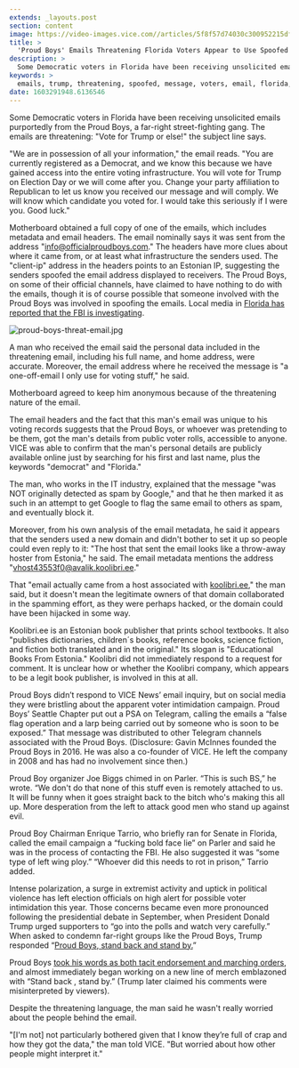 ```yaml
--- 
extends: _layouts.post 
section: content 
image: https://video-images.vice.com//articles/5f8f57d74030c300952215df/lede/1603231584936-gettyimages-1228753036.jpeg?image-resize-opts=Y3JvcD0xeHc6MC44NDI4eGg7MHh3LDAuMDE2MnhoJnJlc2l6ZT0xMjAwOiomcmVzaXplPTEyMDA6Kg 
title: > 
  'Proud Boys' Emails Threatening Florida Voters Appear to Use Spoofed Email Address 
description: > 
  Some Democratic voters in Florida have been receiving unsolicited emails purportedly from the Proud Boys, a far-right street-fighting gang.The "client-ip" address in the headers points to an Estonian IP, suggesting the senders spoofed the email address displayed to receivers.The Proud Boys, on some of their official channels, have claimed to have nothing to do with the emails, though it is of course possible that someone involved with the Proud Boys was involved in spoofing the emails.Moreover, the email address where he received the message is "a one-off-email I only use for voting stuff," he said.Proud Boys didn’t respond to VICE News’ email inquiry, but on social media they were bristling about the apparent voter intimidation campaign. 
keywords: > 
  emails, trump, threatening, spoofed, message, voters, email, florida, appear, man, proud, stand, boys, address 
date: 1603291948.6136546 
--- 
```

<div><span class="abc__textblock size--article"><p>Some Democratic voters in Florida have been receiving unsolicited emails purportedly from the Proud Boys, a far-right street-fighting gang. The emails are threatening: "Vote for Trump or else!" the subject line says.</p>
</span><span class="abc__textblock size--article"><p>"We are in possession of all your information," the email reads. "You are currently registered as a Democrat, and we know this because we have gained access into the entire voting infrastructure. You will vote for Trump on Election Day or we will come after you. Change your party affiliation to Republican to let us know you received our message and will comply. We will know which candidate you voted for. I would take this seriously if I were you. Good luck."</p>
</span><p></p><span class="abc__textblock size--article"><p>Motherboard obtained a full copy of one of the emails, which includes metadata and email headers. The email nominally says it was sent from the address "<a href="mailto:info@officialproudboys.com">info@officialproudboys.com</a>." The headers have more clues about where it came from, or at least what infrastructure the senders used. The "client-ip" address in the headers points to an Estonian IP, suggesting the senders spoofed the email address displayed to receivers. The Proud Boys, on some of their official channels, have claimed to have nothing to do with the emails, though it is of course possible that someone involved with the Proud Boys was involved in spoofing the emails. Local media in <a href="https://www.gainesville.com/story/news/2020/10/20/emails-said-proud-boys-pressure-voters-vote-trump/5992530002/">Florida has reported that the FBI is investigating</a>. </p>
</span><img class="responsive-image__img" alt="proud-boys-threat-email.jpg"><span class="abc__textblock size--article"><p>A man who received the email said the personal data included in the threatening email, including his full name, and home address, were accurate. Moreover, the email address where he received the message is "a one-off-email I only use for voting stuff," he said.</p>
</span><span class="abc__textblock size--article"><p>Motherboard agreed to keep him anonymous because of the threatening nature of the email.</p>
</span><span class="abc__textblock size--article"><p>The email headers and the fact that this man's email was unique to his voting records suggests that the Proud Boys, or whoever was pretending to be them, got the man's details from public voter rolls, accessible to anyone. VICE was able to confirm that the man's personal details are publicly available online just by searching for his first and last name, plus the keywords "democrat" and "Florida."</p>
</span><p></p><span class="abc__textblock size--article"><p>The man, who works in the IT industry, explained that the message "was NOT originally detected as spam by Google," and that he then marked it as such in an attempt to get Google to flag the same email to others as spam, and eventually block it.</p>
</span><span class="abc__textblock size--article"><p>Moreover, from his own analysis of the email metadata, he said it appears that the senders used a new domain and didn't bother to set it up so people could even reply to it: "The host that sent the email looks like a throw-away hoster from Estonia," he said. The email metadata mentions the address "<a href="mailto:vhost43553f0@avalik.koolibri.ee">vhost43553f0@avalik.koolibri.ee</a>."</p>
</span><span class="abc__textblock size--article"><p>That "email actually came from a host associated with <a href="http://koolibri.ee/">koolibri.ee</a>," the man said, but it doesn't mean the legitimate owners of that domain collaborated in the spamming effort, as they were perhaps hacked, or the domain could have been hijacked in some way.</p>
</span><span class="abc__textblock size--article"><p>Koolibri.ee is an Estonian book publisher that prints school textbooks. It also "publishes dictionaries, children&#180;s books, reference books, science fiction, and fiction both translated and in the original." Its slogan is "Educational Books From Estonia." Koolibri did not immediately respond to a request for comment. It is unclear how or whether the Koolibri company, which appears to be a legit book publisher, is involved in this at all.</p>
</span><span class="abc__textblock size--article"><p>Proud Boys didn&#8217;t respond to VICE News&#8217; email inquiry, but on social media they were bristling about the apparent voter intimidation campaign. Proud Boys&#8217; Seattle Chapter put out a PSA on Telegram, calling the emails a &#8220;false flag operation and a larp being carried out by someone who is soon to be exposed.&#8221; That message was distributed to other Telegram channels associated with the Proud Boys. (Disclosure: Gavin McInnes founded the Proud Boys in 2016. He was also a co-founder of VICE. He left the company in 2008 and has had no involvement since then.)</p>
</span><p></p><span class="abc__textblock size--article"><p>Proud Boy organizer Joe Biggs chimed in on Parler. &#8220;This is such BS,&#8221; he wrote. &#8220;We don't do that none of this stuff even is remotely attached to us. It will be funny when it goes straight back to the bitch who's making this all up. More desperation from the left to attack good men who stand up against evil.</p>
</span><span class="abc__textblock size--article"><p>Proud Boy Chairman Enrique Tarrio, who briefly ran for Senate in Florida, called the email campaign a &#8220;fucking bold face lie&#8221; on Parler and said he was in the process of contacting the FBI. He also suggested it was &#8220;some type of left wing ploy.&#8221; &#8220;Whoever did this needs to rot in prison,&#8221; Tarrio added.</p>
</span><span class="abc__textblock size--article"><p>Intense polarization, a surge in extremist activity and uptick in political violence has left election officials on high alert for possible voter intimidation this year. Those concerns became even more pronounced following the presidential debate in September, when President Donald Trump urged supporters to &#8220;go into the polls and watch very carefully.&#8221; When asked to condemn far-right groups like the Proud Boys, Trump responded &#8220;<a href="https://www.vice.com/en/article/5dzxv8/trump-refused-to-condemn-white-supremacists-and-said-stand-by-for-the-proud-boys">Proud Boys, stand back and stand by.</a>&#8221;</p>
</span><span class="abc__textblock size--article"><p>Proud Boys <a href="https://www.vice.com/en/article/n7wxxk/trump-basically-said-to-go-fuck-them-up-heres-how-the-proud-boys-reacted-to-trumps-comments">took his words as both tacit endorsement and marching orders</a>, and almost immediately began working on a new line of merch emblazoned with &#8220;Stand back , stand by.&#8221; (Trump later claimed his comments were misinterpreted by viewers).</p>
</span><span class="abc__textblock size--article"><p>Despite the threatening language, the man said he wasn't really worried about the people behind the email.</p>
</span><span class="abc__textblock size--article"><p>"[I'm not] not particularly bothered given that I know they&#8217;re full of crap and how they got the data," the man told VICE. "But worried about how other people might interpret it."</p>
</span></div>